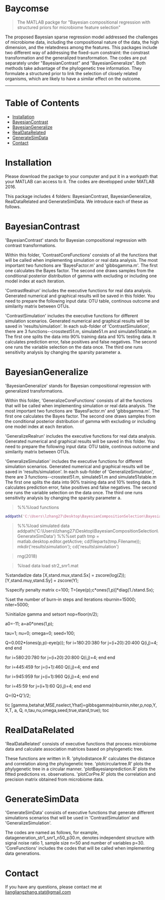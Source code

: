 # Baycomse
> The MATLAB packge for "Bayesian compositional regression with structured priors for microbiome feature selection"

The proposed Bayesian sparse regression model addressed the challenges of microbiome data, including the compositional nature of the data, the high dimension, and the relatedness among the features. This packages include two different way of addressing the fixed-sum constraint: the constrast transformation and the generalized transformation. The codes are put separately under "BayesianContrast" and "BayesianGeneralize". Both methods take advantage of the phylogenetic tree information. They formulate a structured prior to link the selection of closely related organisms, which are likely to have a similar effect on the outcome. 

---

# Table of Contents
<!--ts-->
- [Installation](#installation)
- [BayesianContrast](#BayesianContrast)
- [BayesianGeneralize](#BayesianGeneralize)
- [RealDataRelated](#RealDataRelated)
- [GenerateSimData](#GenerateSimData)
- [Contact](#contact)
<!--te-->

# Installation
Please download the packge to your computer and put it in a workpath that your MATLAB can access to it. The codes are developped under MATLAB 2016.

This package includes 4 folders: BayesianContrast, BayesianGeneralize, RealDataRelated and GenerateSimData. We introduce each of these as follows.

# BayesianContrast 
'BayesianContrast' stands for Bayesian compositional regression with contrast transformations. 

Within this folder, 'ContrastCoreFunctions' consists of all the functions that will be called when implementing simulation or real data analysis.
The most important two functions are 'BayesFactor.m' and 'gibbsgamma.m'.
The first one calculates the Bayes factor.
The second one draws samples from the conditional posterior distribution of gamma with excluding or including one model index at each iteration.

'ContrastRealrun' includes the executive functions for real data analysis. Generated numerical and graphical results will be saved in this folder.
You need to prepare the following input data: OTU table, continous outcome and similarity matrix between OTUs.

'ContrastSimulation' includes the executive functions for different simulation scenarios. Generated numerical and graphical results will be saved in 'results/simulation'.
In each sub-folder of 'ContrastSimulation', there are 3 functions--crosstest51.m, simulate51.m and simulate51stable.m
The first one splits the data into 90% training data and 10% testing data. It calculates prediction error, false positives and false negatives.
The second one runs the variable selection on the data once.
The third one runs sensitivity analysis by changing the sparsity parameter a.

# BayesianGeneralize
'BayesianGeneralize' stands for Bayesian compositional regression with generalized transformations. 

Within this folder, 'GeneralizeCoreFunctions' consists of all the functions that will be called when implementing simulation or real data analysis.
The most important two functions are 'BayesFactor.m' and 'gibbsgamma.m'.
The first one calculates the Bayes factor.
The second one draws samples from the conditional posterior distribution of gamma with excluding or including one model index at each iteration.

'GeneralizeRealrun' includes the executive functions for real data analysis. Generated numerical and graphical results will be saved in this folder.
You need to prepare the following input data: OTU table, continous outcome and similarity matrix between OTUs.

'GeneralizeSimulation' includes the executive functions for different simulation scenarios. Generated numerical and graphical results will be saved in 'results/simulation'.
In each sub-folder of 'GeneralizeSimulation', there are 3 functions--crosstest51.m, simulate51.m and simulate51stable.m
The first one splits the data into 90% training data and 10% testing data. It calculates prediction error, false positives and false negatives.
The second one runs the variable selection on the data once.
The third one runs sensitivity analysis by changing the sparsity parameter a.

> %%%load functions
```MATLAB
addpath('C:\Users\lzhang27\Desktop\BayesianCompositionSelection\BayesianGeneralize\GeneralizeCoreFunctions\')
```
> %%%load simulated data
> addpath('C:\Users\lzhang27\Desktop\BayesianCompositionSelection\GenerateSimData\')
> %%%set path
> tmp = matlab.desktop.editor.getActive;
> cd(fileparts(tmp.Filename));
> mkdir('results\simulation');
> cd('results\simulation')

> rng(2018)

> %load data 
> load str2_snr1.mat

%standadize data
[X,stand.mux,stand.Sx] = zscore(log(Z));
[Y,stand.muy,stand.Sy] = zscore(Y);

%specify penalty matrix
c=100;
T=[eye(p);c*ones(1,p)]*diag(1./stand.Sx);

%set the number of burn-in steps and iterations
nburnin=15000;
niter=5000;

%initialize gamma and setsort
nop=floor(n/2);

a0=-11;
a=a0*ones(1,p);

tau=1;
nu=0;
omega=0;
seed=100;

Q=0.002*(ones(p,p)-eye(p));
for i=180:20:380
    for j=(i+20):20:400
        Q(i,j)=4;
    end
end

for i=580:20:780
    for j=(i+20):20:800
        Q(i,j)=4;
    end
end

for i=445:459
    for j=(i+1):460
        Q(i,j)=4;
    end
end

for i=945:959
     for j=(i+1):960
         Q(i,j)=4;
     end
end

for i=45:59
     for j=(i+1):60
         Q(i,j)=4;
     end
end

Q=(Q+Q')/2;

tic
[gamma,betahat,MSE,nselect,Yhat]=gibbsgamma(nburnin,niter,p,nop,Y, X,T, a, Q, n,tau,nu,omega,seed,true,stand,true);
toc



# RealDataRelated 
'RealDataRelated' consists of executive functions that process microbiome data and calculate association matrices based on phylogenetic tree.

These functions are written in R.
'phylodistance.R' calculates the distance and correlation along the phylogenetic tree.
'plotcirculartree.R' plots the phylygenetic tree in a circular manner.
'plotBayesianprediction.R' plots the fitted predictions vs. observations. 
'plotCorPre.R' plots the correlation and precision matrix obtained from microbiome data.


# GenerateSimData
'GenerateSimData' consists of executive functions that generate different simulations scenarios that will be used in 'ContrastSimulation' and 'GeneralizeSimulation'.

The codes are named as follows, for example, datageneration_str1_snr1_n50_p30.m, denotes independent structure with signal noise ratio 1, sample size n=50 and number of variables p=30. 
'CoreFunctions' includes the codes that will be called when implementing data generations. 

# Contact
If you have any questions, please contact me at liangliangzhang.stat@gmail.com
